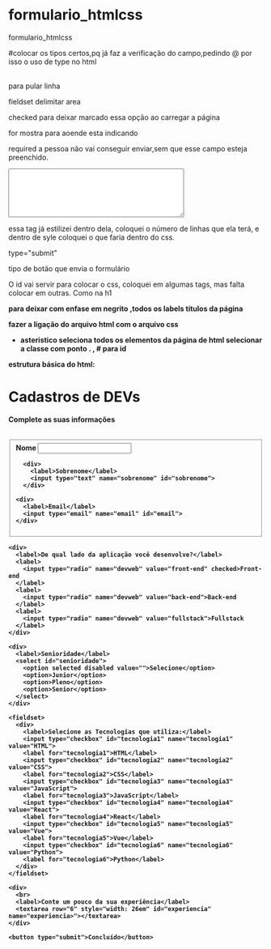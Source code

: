 # formulario_htmlcss
 formulario_htmlcss


 #colocar os tipos certos,pq já faz a verificação do campo,pedindo @
por isso o uso de type no html

<br> para pular linha

fieldset delimitar area 

checked para deixar marcado essa opção ao carregar a página

for mostra para aoende esta indicando

required a pessoa não vai conseguir enviar,sem que esse campo esteja preenchido.

<textarea rows="6" style="width: 26em" id="experiencia" name="experiencia>"></textarea>

essa tag já estilizei dentro dela, coloquei o número de linhas que ela terá, e dentro de syle coloquei o que faria dentro do css.

type="submit"


tipo de botão que envia o formulário

O id vai servir para colocar o css, coloquei em algumas tags, mas falta colocar em outras. Como na h1

<strong> para deixar com enfase em negrito ,todos os labels títulos da página

fazer a ligação do arquivo html com o arquivo css

* asteristico seleciona todos os elementos da página de html
 selecionar a classe com ponto . , # para id


estrutura básica do html: 
<!DOCTYPE html>
<html lang="pt-br">
<head>
  <meta charset="UTF-8">
  <meta http-equiv="X-UA-Compatible" content="IE=edge">
  <meta name="viewport" content="width=device-width, initial-scale=1.0">
  <title>Document</title>
</head>
<body>
  <div>
    <h1>Cadastros de DEVs</h1>
    <p>Complete as suas informações</p>
    <br>
  </div>

  <form>
    <fieldset>
      <div>
        <label>Nome</label>
        <input type="text" name="nome" id="nome">
      </div>

      <div>
        <label>Sobrenome</label>
        <input type="text" name="sobrenome" id="sobrenome">
      </div>

    <div> 
      <label>Email</label>
      <input type="email" name="email" id="email">
    </div>
   </fieldset> 

    <div>
      <label>De qual lado da aplicação você desenvolve?</label>
      <label>
        <input type="radio" name="devweb" value="front-end" checked>Front-end
      </label>
      <label>
        <input type="radio" name="devweb" value="back-end">Back-end
      </label>
      <label>
        <input type="radio" name="devweb" value="fullstack">Fullstack
      </label>
    </div>

    <div>
      <label>Senioridade</label>
      <select id="senioridade">
        <option selected disabled value="">Selecione</option>
        <option>Junior</option>
        <option>Pleno</option>
        <option>Senior</option>
      </select>
    </div>

    <fieldset>
      <div>
        <label>Selecione as Tecnologias que utiliza:</label>
        <input type="checkbox" id="tecnologia1" name="tecnologia1" value="HTML">
        <label for="tecnologia1">HTML</label>
        <input type="checkbox" id="tecnologia2" name="tecnologia2" value="CSS">
        <label for="tecnologia2">CSS</label>
        <input type="checkbox" id="tecnologia3" name="tecnologia3" value="JavaScript">
        <label for="tecnologia3">JavaScript</label>
        <input type="checkbox" id="tecnologia4" name="tecnologia4" value="React">
        <label for="tecnologia4">React</label>
        <input type="checkbox" id="tecnologia5" name="tecnologia5" value="Vue">
        <label for="tecnologia5">Vue</label>
        <input type="checkbox" id="tecnologia6" name="tecnologia6" value="Python">
        <label for="tecnologia6">Python</label>  
      </div>
    </fieldset>

    <div>
      <br>
      <label>Conte um pouco da sua experiência</label>
      <textarea row="6" style="width: 26em" id="experiencia" name="experiencia>"></textarea>
    </div>

    <button type="submit">Concluído</button>
  </form>
  
</body>
</html>
